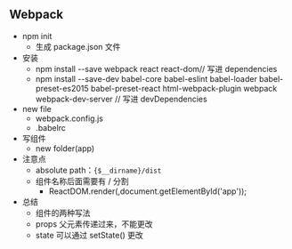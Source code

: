 ## Webpack
- npm init 
    - 生成 package.json 文件
- 安装
    - npm install --save webpack react react-dom// 写进 dependencies
    - npm install --save-dev babel-core babel-eslint babel-loader babel-preset-es2015 babel-preset-react html-webpack-plugin webpack webpack-dev-server // 写进 devDependencies
- new file
    - webpack.config.js
    - .babelrc
- 写组件
    - new folder(app)
- 注意点
    - absolute path：`{$__dirname}/dist`
    - 组件名称后面需要有 / 分割
        - ReactDOM.render(<MyName/>,document.getElementById('app'));
- 总结
    - 组件的两种写法
    - props 父元素传递过来，不能更改
    - state 可以通过 setState() 更改